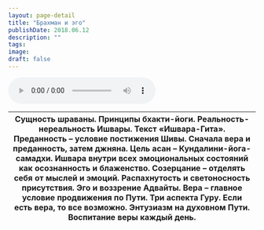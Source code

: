 ```yaml
---
layout: page-detail
title: "Брахман и эго"
publishDate: 2018.06.12
description: ""
tags:
image:
draft: false
---
```


<audio title="2018.06.12 - Брахман и эго.mp3" src="/upload/iblock/d6a/d6a289402d8236391b2b713c0ccb3566.mp3" controls=""></audio>

| Сущность шраваны. Принципы бхакти-йоги. Реальность-нереальность Ишвары.  Текст «Ишвара-Гита». Преданность – условие постижения Шивы. Сначала вера и преданность, затем джняна. Цель асан – Кундалини-йога-самадхи. Ишвара внутри всех эмоциональных состояний как осознанность и блаженство. Созерцание – отделять себя от мыслей и эмоций. Распахнутость и светоносность присутствия. Эго и воззрение Адвайты. Вера – главное условие продвижения по Пути. Три аспекта Гуру. Если есть вера, то все возможно. Энтузиазм на духовном Пути. Воспитание веры каждый день. |
| ----------------------------------------------------------------------------------------------------------------------------------------------------------------------------------------------------------------------------------------------------------------------------------------------------------------------------------------------------------------------------------------------------------------------------------------------------------------------------------------------------------------------------------------------------------------------- |

  

